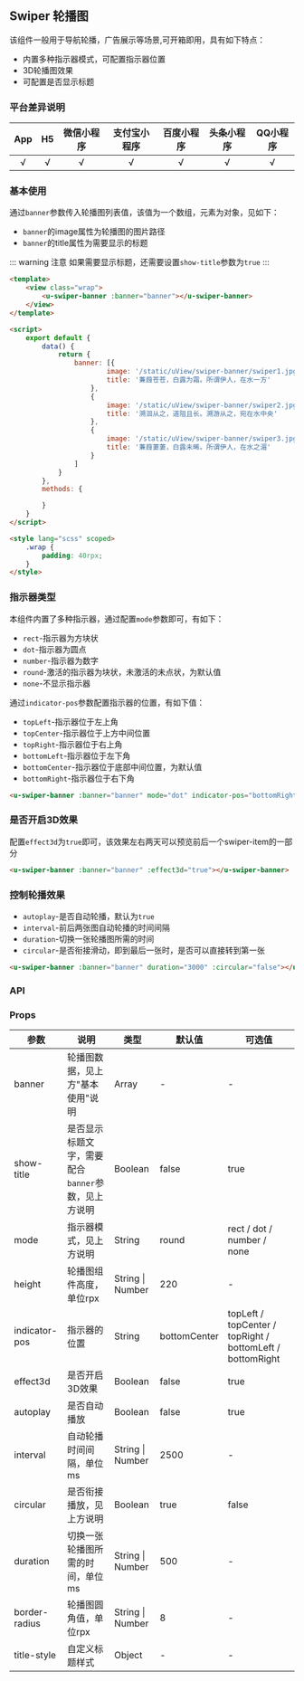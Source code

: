 ## Swiper 轮播图

该组件一般用于导航轮播，广告展示等场景,可开箱即用，具有如下特点：
- 内置多种指示器模式，可配置指示器位置
- 3D轮播图效果
- 可配置是否显示标题

### 平台差异说明

|App|H5|微信小程序|支付宝小程序|百度小程序|头条小程序|QQ小程序|
|:-:|:-:|:-:|:-:|:-:|:-:|:-:|
|√|√|√|√|√|√|√|

### 基本使用

通过`banner`参数传入轮播图列表值，该值为一个数组，元素为对象，见如下：
- `banner`的image属性为轮播图的图片路径
- `banner`的title属性为需要显示的标题

::: warning 注意
如果需要显示标题，还需要设置`show-title`参数为`true`
:::

```html
<template>
	<view class="wrap">
		<u-swiper-banner :banner="banner"></u-swiper-banner>
	</view>
</template>

<script>
	export default {
		data() {
			return {
				banner: [{
						image: '/static/uView/swiper-banner/swiper1.jpg',
						title: '蒹葭苍苍，白露为霜。所谓伊人，在水一方'
					},
					{
						image: '/static/uView/swiper-banner/swiper2.jpg',
						title: '溯洄从之，道阻且长。溯游从之，宛在水中央'
					},
					{
						image: '/static/uView/swiper-banner/swiper3.jpg',
						title: '蒹葭萋萋，白露未晞。所谓伊人，在水之湄'
					}
				]
			}
		},
		methods: {

		}
	}
</script>

<style lang="scss" scoped>
	.wrap {
		padding: 40rpx;
	}
</style>
```

### 指示器类型

本组件内置了多种指示器，通过配置`mode`参数即可，有如下：
- `rect`-指示器为方块状
- `dot`-指示器为圆点
- `number`-指示器为数字
- `round`-激活的指示器为块状，未激活的未点状，为默认值
- `none`-不显示指示器

通过`indicator-pos`参数配置指示器的位置，有如下值：
- `topLeft`-指示器位于左上角
- `topCenter`-指示器位于上方中间位置
- `topRight`-指示器位于右上角
- `bottomLeft`-指示器位于左下角
- `bottomCenter`-指示器位于底部中间位置，为默认值
- `bottomRight`-指示器位于右下角

```html
<u-swiper-banner :banner="banner" mode="dot" indicator-pos="bottomRight"></u-swiper-banner>
```

### 是否开启3D效果

配置`effect3d`为`true`即可，该效果左右两天可以预览前后一个swiper-item的一部分

```html
<u-swiper-banner :banner="banner" :effect3d="true"></u-swiper-banner>
```

### 控制轮播效果

- `autoplay`-是否自动轮播，默认为`true`
- `interval`-前后两张图自动轮播的时间间隔
- `duration`-切换一张轮播图所需的时间
- `circular`-是否衔接滑动，即到最后一张时，是否可以直接转到第一张

```html
<u-swiper-banner :banner="banner" duration="3000" :circular="false"></u-swiper-banner>
```

### API

### Props

| 参数          | 说明            | 类型            | 默认值             |  可选值   |
|-------------  |---------------- |---------------|------------------ |-------- |
| banner | 轮播图数据，见上方"基本使用"说明 | Array | - | - |
| show-title | 是否显示标题文字，需要配合`banner`参数，见上方说明 | Boolean  | false | true |
| mode | 指示器模式，见上方说明 | String  | round | rect / dot / number / none |
| height | 轮播图组件高度，单位rpx | String \| Number  | 220 | - |
| indicator-pos | 指示器的位置 | String  | bottomCenter | topLeft / topCenter / topRight / bottomLeft / bottomRight |
| effect3d | 是否开启3D效果 | Boolean  | false | true |
| autoplay | 是否自动播放 | Boolean  | false | true |
| interval | 自动轮播时间间隔，单位ms | String \| Number  | 2500 | - |
| circular | 是否衔接播放，见上方说明 | Boolean  | true | false |
| duration | 切换一张轮播图所需的时间，单位ms | String \| Number  | 500 | - |
| border-radius | 轮播图圆角值，单位rpx | String \| Number  | 8 | - |
| title-style | 自定义标题样式 | Object  | - | - |

